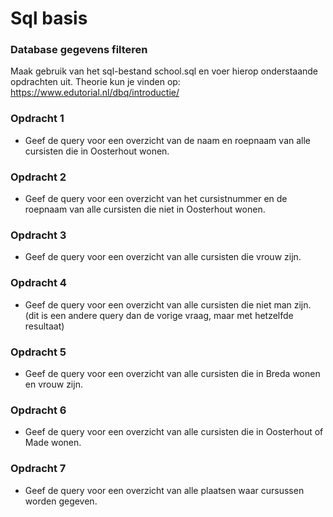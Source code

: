 # Sql basis

### Database gegevens filteren
Maak gebruik van het sql-bestand school.sql en voer hierop onderstaande opdrachten uit.
Theorie kun je vinden op: https://www.edutorial.nl/dbq/introductie/

### Opdracht 1
* Geef de query voor een overzicht van de naam en roepnaam van alle cursisten die in Oosterhout wonen.


### Opdracht 2
* Geef de query voor een overzicht van het cursistnummer en de roepnaam van alle cursisten die niet in Oosterhout wonen.


### Opdracht 3
* Geef de query voor een overzicht van alle cursisten die vrouw zijn.


### Opdracht 4
* Geef de query voor een overzicht van alle cursisten die niet man zijn. (dit is een andere query dan de vorige vraag, maar met hetzelfde resultaat)


### Opdracht 5
* Geef de query voor een overzicht van alle cursisten die in Breda wonen en vrouw zijn.


### Opdracht 6
* Geef de query voor een overzicht van alle cursisten die in Oosterhout of Made wonen.


### Opdracht 7
* Geef de query voor een overzicht van alle plaatsen waar cursussen worden gegeven.


